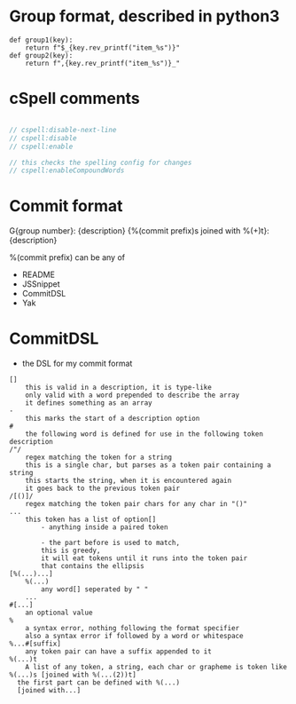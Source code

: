 # Group format, described in python3
```py3
def group1(key):
	return f"$_{key.rev_printf("item_%s")}"
def group2(key):
	return f",{key.rev_printf("item_%s")}_"
```
# cSpell comments
```js

// cspell:disable-next-line
// cspell:disable
// cspell:enable

// this checks the spelling config for changes
// cspell:enableCompoundWords
```

# Commit format

G{group number}: {description}
{%(commit prefix)s joined with %(+)t}: {description}

%(commit prefix) can be any of
- README 
- JSSnippet
- CommitDSL
- Yak
# CommitDSL
- the DSL for my commit format
```
[]
	this is valid in a description, it is type-like
	only valid with a word prepended to describe the array
	it defines something as an array
-
	this marks the start of a description option
#
	the following word is defined for use in the following token description
/"/
	regex matching the token for a string
	this is a single char, but parses as a token pair containing a string
	this starts the string, when it is encountered again
	it goes back to the previous token pair
/[()]/
	regex matching the token pair chars for any char in "()"
...
  	this token has a list of option[]
		- anything inside a paired token

		- the part before is used to match,
		this is greedy,
		it will eat tokens until it runs into the token pair
		that contains the ellipsis
[%(...)...]
	%(...)
		any word[] seperated by " "
	...
#[...]
	an optional value
%
	a syntax error, nothing following the format specifier
	also a syntax error if followed by a word or whitespace
%...#[suffix]
	any token pair can have a suffix appended to it
%(...)t
	A list of any token, a string, each char or grapheme is token like
%(...)s [joined with %(...(2))t]
  the first part can be defined with %(...)
  [joined with...]
```